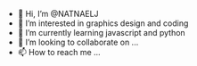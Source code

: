 - 👋 Hi, I’m @NATNAELJ
- 👀 I’m interested in graphics design and coding
- 🌱 I’m currently learning javascript and python
- 💞️ I’m looking to collaborate on ...
- 📫 How to reach me ...

<!---
NATNAELJ/NATNAELJ is a ✨ special ✨ repository because its `README.md` (this file) appears on your GitHub profile.
You can click the Preview link to take a look at your changes.
--->
